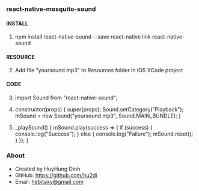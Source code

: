 ### react-native-mosquito-sound

#### INSTALL
1. npm install react-native-sound --save
   react-native link react-native-sound

#### RESOURCE
2. Add file "yoursound.mp3" to Resources folder in iOS XCode project

#### CODE 
3. import Sound from "react-native-sound";

4. constructor(props) {
      super(props); 
      Sound.setCategory("Playback");
      mSound = new Sound("yoursound.mp3", Sound.MAIN_BUNDLE); 
   }

5. _playSound() {
      mSound.play(success => {
         if (success) {
            console.log("Success");
         } else {
            console.log("Failure");
            mSound.reset(); 
         } 
      });
   } 

### About
- Created by HuyHung Dinh
- GitHub: https://github.com/hu2di
- Email: hebitaxy@gmail.com
